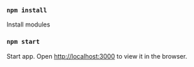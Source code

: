 ### `npm install`

Install modules

### `npm start`

Start app.
Open [http://localhost:3000](http://localhost:3000) to view it in the browser.
